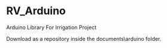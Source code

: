 # RV_Arduino
Arduino Library For Irrigation Project

Download as a repository inside the documents\arduino folder.
